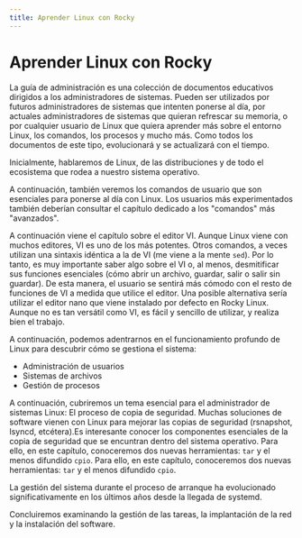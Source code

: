 ```yaml
---
title: Aprender Linux con Rocky
---
```


# Aprender Linux con Rocky

La guía de administración es una colección de documentos educativos dirigidos a los administradores de sistemas. Pueden ser utilizados por futuros administradores de sistemas que intenten ponerse al día, por actuales administradores de sistemas que quieran refrescar su memoria, o por cualquier usuario de Linux que quiera aprender más sobre el entorno Linux, los comandos, los procesos y mucho más. Como todos los documentos de este tipo, evolucionará y se actualizará con el tiempo.

Inicialmente, hablaremos de Linux, de las distribuciones y de todo el ecosistema que rodea a nuestro sistema operativo.

A continuación, también veremos los comandos de usuario que son esenciales para ponerse al día con Linux. Los usuarios más experimentados también deberían consultar el capítulo dedicado a los "comandos" más "avanzados".

A continuación viene el capítulo sobre el editor VI. Aunque Linux viene con muchos editores, VI es uno de los más potentes. Otros comandos, a veces utilizan una sintaxis idéntica a la de VI (me viene a la mente `sed`). Por lo tanto, es muy importante saber algo sobre el VI o, al menos, desmitificar sus funciones esenciales (cómo abrir un archivo, guardar, salir o salir sin guardar). De esta manera, el usuario se sentirá más cómodo con el resto de funciones de VI a medida que utilice el editor. Una posible alternativa sería utilizar el editor nano que viene instalado por defecto en Rocky Linux. Aunque no es tan versátil como VI, es fácil y sencillo de utilizar, y realiza bien el trabajo.

A continuación, podemos adentrarnos en el funcionamiento profundo de Linux para descubrir cómo se gestiona el sistema:

* Administración de usuarios
* Sistemas de archivos
* Gestión de procesos

A continuación, cubriremos un tema esencial para el administrador de sistemas Linux: El proceso de copia de seguridad. Muchas soluciones de software vienen con Linux para mejorar las copias de seguridad (rsnapshot, lsyncd, etcétera).Es interesante conocer los componentes esenciales de la copia de seguridad que se encuntran dentro del sistema operativo. Para ello, en este capítulo, conoceremos dos nuevas herramientas: `tar` y el menos difundido `cpio`. Para ello, en este capítulo, conoceremos dos nuevas herramientas: `tar` y el menos difundido `cpio`.

La gestión del sistema durante el proceso de arranque ha evolucionado significativamente en los últimos años desde la llegada de systemd.


Concluiremos examinando la gestión de las tareas, la implantación de la red y la instalación del software.

